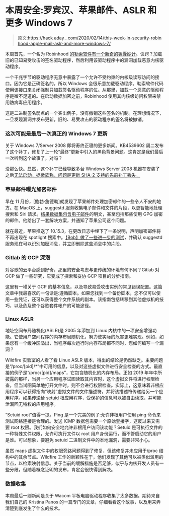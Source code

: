 # 本周安全:罗宾汉、苹果邮件、ASLR 和更多 Windows 7

> 原文:[https://hack aday . com/2020/02/14/this-week-in-security-robin hood-apple-mail-aslr-and-more-windows-7/](https://hackaday.com/2020/02/14/this-week-in-security-robinhood-apple-mail-aslr-and-more-windows-7/)

本周首先，一个名为 Robinhood [的勒索软件有一个新奇的锦囊妙计](https://news.sophos.com/en-us/2020/02/06/living-off-another-land-ransomware-borrows-vulnerable-driver-to-remove-security-software/)。诀窍？加载旧的已知易受攻击的签名驱动程序，然后利用该驱动程序中的漏洞加载恶意内核驱动程序。

一个千兆字节的驱动程序无意中暴露了一个允许不受约束的内核级读写访问的接口。因为它是正确签名的，所以 Windows 会很乐意加载驱动程序。勒索软件代码使用该接口来关闭强制只加载签名驱动程序的位。从那里，加载一个恶意的驱动程序是微不足道的。在启动数据加密之前，Robinhood 使用其内核级访问权限来禁用防病毒应用程序。

这是二进制签名弱点的一个突出例子，没有撤销这些签名的机制。在理想情况下，一旦发现漏洞并发布更新，旧的、易受攻击的驱动程序的签名将被撤销。

### 这次可能是最后一次真正的 Windows 7 更新

关于 Windows 7/Server 2008 即将寿终正寝的更多新闻。KB4539602 周二发布了这个补丁，修复了上一轮“最终”更新中引入的黑色背景问题。这肯定是我们最后一次听到这个故事了，对吗？

没那么快。显然，这个补丁已经导致多台 Windows Server 2008 机器在安装了之后[无法启动。据微软称，问题是更新 SHA-2 支持的先前补丁丢失。](https://www.bleepingcomputer.com/news/microsoft/windows-server-2008-servers-don-t-boot-after-kb4539602-update/)

### 苹果邮件曝光加密邮件

早在 11 月份，[鲍勃·詹德勒]就发现了苹果邮件处理加密邮件的一些令人不安的地方。在 MacOS 上，suggestd 服务收集电子邮件和文件的片段，以更智能地处理搜索和 Siri 请求。[结果数据集包含电子邮件](https://medium.com/@boberito/apple-mail-stores-encrypted-emails-in-plain-text-database-fix-included-3c2369ce26d4)的明文，甚至包括那些使用 GPG 加密的邮件。他给出了一套解决方案，并通知了苹果公司这个问题。

就在最近，苹果推送了 10.15.3，在更改日志中埋下了一条说明，声明加密邮件将不再出现在 spotlight 搜索中。[【Bob】做了一些进一步的测试](https://medium.com/@boberito/apple-mail-encryption-bug-fixed-d10f7395352e)，并确认 suggestd 服务现在可以识别加密消息，并立即删除这些消息中的片段。

### Gitlab 的 GCP 深潜

对谷歌的云平台感到好奇，那里的安全考虑与更传统的环境有何不同？Gitlab 对 GCP 做了一些研究，它变成了探索和妥协 GCP 项目的分步指南。

这里有一堆关于 GCP 的基本信息，以及导致易受攻击实例的常见错误配置。这篇文章中我最喜欢的一句话是:遵循脚本。如果您找到一个备份脚本，您不仅可以使用一些凭证，还可以获得整个文件系统的副本。该指南包括转移到其他虚拟机的技巧，以及危及整个谷歌套件帐户的可能途径。

### Linux ASLR

地址空间布局随机化(ASLR)是 2005 年添加到 Linux 内核中的一项安全增强功能。它使用户空间程序的内存布局随机化，努力使实际的危害更难实现。例如，如果您有一个缓冲区溢出，当程序每次运行时内存布局都不同时，您如何编写一个漏洞？

Wildfire 实验室的人看了看 Linux ASLR 版本，得出的结论是仍然缺乏。主要问题是“/proc/[pid]/*”中可用的信息，以及对这些虚拟文件进行安全检查的方式。最直接的例子是“/proc/[pid]/maps”，它包含随机化的内存布局。正如 2019 年年中所披露的那样，当另一个应用程序试图读取其内容时，这个虚拟文件将进行权限检查，但当试图简单地打开文件时，则不会进行权限检查。实际上，这意味着非根应用程序可以获得指向“映射”虚拟文件的文件描述符，并将该描述符传递给另一个应用程序。如果传递给 setuid 根应用程序，受保护的信息可以被自由读取，并可能泄漏回无特权的应用程序。

“Setuid root”值得一提。Ping 是一个完美的例子:允许非根用户使用 ping 命令来测试网络连接是合理的。发送 ICMP 数据包需要一个原始套接字，这反过来又需要 root 权限。我们如何安全地允许非根用户访问该功能？Setuid 是可执行文件的一种特殊文件权限，允许可执行文件以 root 用户身份运行，而不管启动它的用户是谁。可以想象，要避免 setuid 二进制文件中的本地漏洞，需要非常小心。

虽然 maps 虚拟文件中的权限旁路问题得到了修复，但该修复并未应用于/proc 结构中的其余节点。Wildfire 工作的新颖性在于，他们发现了其他可以被类似滥用的节点，以检索映射信息。关于当前的缓解措施是否足够，似乎与内核开发人员有一些分歧，但随着概念证明的发布，肯定会很快得到解决。

### 数据收集

本周最后一则新闻是关于 Wacom 平板电脑驱动程序收集了太多数据。期待来自我们自己的 Kristina Panos 的一篇专门的文章，仔细看看这个故事，以及用来弄清楚到底发生了什么的技术。